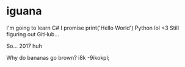 # iguana
I'm going to learn C# I promise
print('Hello World')
Python lol <3
Still figuring out GitHub...

So... 2017 huh

Why do bananas go brown?
i8k -9ikokpl;
